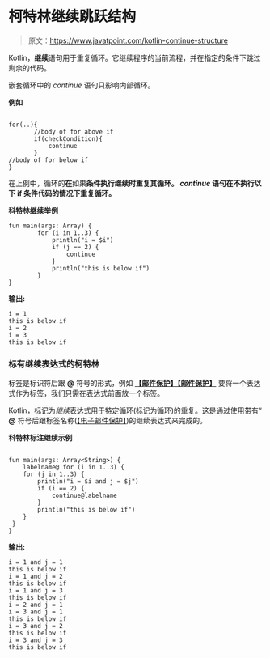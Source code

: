 # 柯特林继续跳跃结构

> 原文：<https://www.javatpoint.com/kotlin-continue-structure>

Kotlin，**继续**语句用于重复循环。它继续程序的当前流程，并在指定的条件下跳过剩余的代码。

嵌套循环中的 *continue* 语句只影响内部循环。

**例如**

```

for(..){
       //body of for above if
       if(checkCondition){
           continue
       }
//body of for below if
}

```

在上例中，循环的**在**如果**条件执行继续时重复其循环。 *continue* 语句在不执行以下 if 条件代码的情况下重复循环。**

**科特林继续举例**

```
fun main(args: Array) {
        for (i in 1..3) {
            println("i = $i")
            if (j == 2) {
                continue
            }
            println("this is below if")
        }
} 
```

**输出:**

```
i = 1
this is below if
i = 2
i = 3
this is below if

```

### 标有继续表达式的柯特林

标签是标识符后跟 **@** 符号的形式，例如 **[【邮件保护】](/cdn-cgi/l/email-protection)[【邮件保护】](/cdn-cgi/l/email-protection)** 要将一个表达式作为标签，我们只需在表达式前面放一个标签。

Kotlin，标记为*继续*表达式用于特定循环(标记为循环)的重复。这是通过使用带有“ **@** 符号后跟标签名称([【电子邮件保护】](/cdn-cgi/l/email-protection))的继续表达式来完成的。

**科特林标注继续示例**

```

fun main(args: Array<String>) {
    labelname@ for (i in 1..3) {
    for (j in 1..3) {
        println("i = $i and j = $j")
        if (i == 2) {
            continue@labelname
        }
        println("this is below if")
    }
 }
}

```

**输出:**

```
i = 1 and j = 1
this is below if
i = 1 and j = 2
this is below if
i = 1 and j = 3
this is below if
i = 2 and j = 1
i = 3 and j = 1
this is below if
i = 3 and j = 2
this is below if
i = 3 and j = 3
this is below if

```